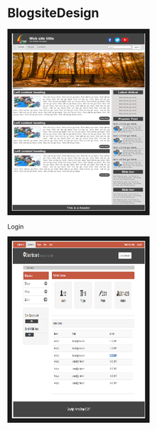 # BlogsiteDesign
<img src="screenShoot/userPic.png" 
alt="IMAGE ALT TEXT HERE" width="300" height="400" border="10" />

Login

<img src="screenShoot/admin.png" 
alt="IMAGE ALT TEXT HERE" width="300" height="400" border="10" />
